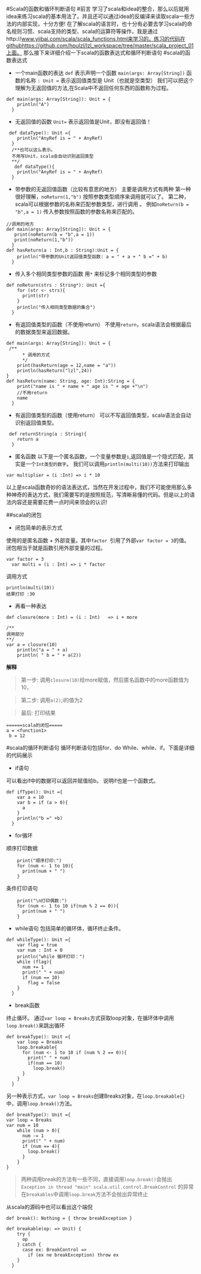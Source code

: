 #Scala的函数和循环判断语句
#前言
学习了scala和idea的整合，那么以后就用idea来练习scala的基本用法了。并且还可以通过idea的反编译来读取scala一些方法的内部实现，十分方便!
在了解scala的语言时，也十分有必要去学习scala的命名规则习惯、scala支持的类型、scala的运算符等操作，我是通过http://www.yiibai.com/scala/scala_functions.html来学习的。练习的代码在githubhttps://github.com/hpulzl/lzl_workspace/tree/master/scala_project_01上面。
那么接下来详细介绍一下scala的函数表达式和循环判断语句
#scala的函数表达式
* 一个main函数的表达
`def` 表示声明一个函数
`main(args: Array[String])` 函数的名称
`: Unit =` 表示返回值类型是 Unit（也就是空类型）
我们可以把这个理解为无返回值的方法,在Scala中不返回任何东西的函数称为过程。
```
def main(args: Array[String]): Unit = {
    println("A")
  }
```
* 无返回值的函数
`Unit=` 表示返回值是Unit，即没有返回值！
```
 def dataType(): Unit ={
    println("AnyRef is = " + AnyRef)
  }
  /**也可以这么表示。
  不用写Unit，scala会自动识别返回类型
  **/
   def dataType(){
    println("AnyRef is = " + AnyRef)
  }
```
* 带参数的无返回值函数（比较有意思的地方）
主要是调用方式有两种
第一种很好理解，`noReturn(1,"b")` 按照参数类型顺序来调用就可以了。
第二种，scala可以根据参数的名称来匹配参数类型，进行调用 。 例如`noReturn(b = "b",a = 1)` 传入参数按照函数的参数名称来匹配的。

```
//调用的地方
def main(args: Array[String]): Unit = {
   print(noReturn(b = "b",a = 1))
   print(noReturn(1,"b"))
  }
def hasReturn(a : Int,b : String):Unit = {
    println("带参数的Unit返回值类型函数: a = " + a + " b =" + b)
  }
```
* 传入多个相同类型参数的函数
用`*` 来标记多个相同类型的参数
```
def noReturn(strs : String*): Unit ={
    for (str <- strs){
      print(str)
    }
    println("传入相同类型数据的集合")
  }
```
* 有返回值类型的函数（不使用return）
不使用`return`，scala语法会根据最后的数据类型来返回数据。
```
def main(args: Array[String]): Unit = {
 /**
      * 调用的方式
      */
    print(hasReturn(age = 12,name = "a"))
    println(hasReturn("lzl",24))
}
def hasReturn(name: String, age: Int):String = {
    print("name is " + name + " age is " + age +"\n")
    //不用return
    name
  }
```
* 有返回值类型的函数（使用return）
可以不写返回值类型，scala语法会自动识别返回值类型。
```
 def returnString(a : String){
    return a
  }
```
* 匿名函数
以下是一个匿名函数，一个变量参数是`i`,返回值是一个隐式匹配，其实是一个`Int类型的数字`。
我们可以调用`println(multi(10))`方法来打印输出

```
var multiplier = (i :Int) => i * 10
```

以上是scala函数奇妙的语法表达式，当然在开发过程中，我们不可能使用那么多种神奇的表达方式，我们需要写的是按照规范，写清晰易懂的代码。但是以上的语法内容还是需要花费一点时间来领会的认识!

##scala的闭包
* 闭包简单的表示方式

使用的是匿名函数 + 外部变量。其中`factor `引用了外部`var factor = 3`的值。
闭包相当于就是函数引用外部变量的过程。

```
var factor = 3
  var multi = (i : Int) => i * factor
```

调用方式

```
println(multi(10))
结果打印 :30
```

* 再看一种表达

```
def closure(more : Int) = (i : Int)   => i + more

/**
调用部分
**/
var a = closure(10)
    println("a = " + a)
    println( " b = " + a(2))
```

**解释**

> 第一步: 调用`closure(10)`给more赋值，然后匿名函数中的more函数值为10，

> 第二步: 调用`a(2)`,i的值为2

> 最后: 打印结果

```
======scala的闭包=====
a = <function1>
 b = 12
```

#scala的循环判断语句
循环判断语句包括for、do While、while、if。下面是详细的代码展示

* if语句

可以看出if中的数据可以返回并赋值给b。
说明if也是一个函数式。
```
def ifType(): Unit ={
    var a = 10
    var b = if (a > 0){
      a
    }
    println("b =" +b)
  }
```
* for循环

顺序打印数据
```
    print("顺序打印:")
    for (num <- 1 to 10){
      print(num + " ")
    }
```
条件打印语句
```
    print("\n打印偶数:")
    for (num <- 1 to 10 if(num % 2 == 0)){
      print(num + " ")
    }
```
* while语句
包括简单的循环体，循环终止条件。
```
def whileType(): Unit ={
    var flag = true
    var num : Int = 0
    println("while 循环打印：")
    while (flag){
      num += 1
      print(" " + num)
      if (num == 10)
        flag = false
    }
  }
```
* break函数

终止循环。
通过`var loop = Breaks`方式获取loop对象，在循环体中调用`loop.break()`来跳出循环
```
def breakType(): Unit ={
    var loop = Breaks
    loop.breakable{
      for (num <- 1 to 10 if (num % 2 == 0)){
        print(" " + num)
        if(num == 10)
          loop.break()
      }
    }
  }
```
另一种表示方式，`var loop = Breaks`创建Breaks对象，在`loop.breakable{}`中，调用`loop.break()`方法。

```
def breakType(): Unit ={
var loop = Breaks
var num = 10
    while (num > 0){
      num -= 1
      print(" " + num)
      if (num == 4){
        loop.break()
      }
    }
}
```
> 两种调用break的方法有一些不同，直接调用`loop.break()`会抛出`Exception in thread "main" scala.util.control.BreakControl` 的异常
> 在`breakables`中调用`loop.break`方法不会抛出异常终止

从scala的源码中也可以看出这个端倪
```
def break(): Nothing = { throw breakException }
```
```
def breakable(op: => Unit) {
    try {
      op
    } catch {
      case ex: BreakControl =>
        if (ex ne breakException) throw ex
    }
  }
```